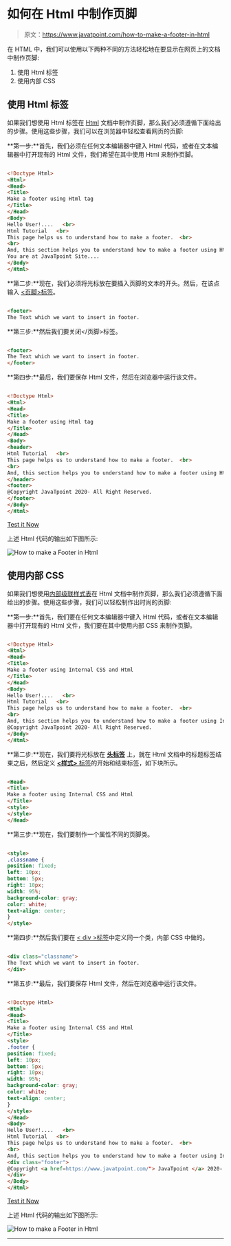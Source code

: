 # 如何在 Html 中制作页脚

> 原文：<https://www.javatpoint.com/how-to-make-a-footer-in-html>

在 HTML 中，我们可以使用以下两种不同的方法轻松地在要显示在网页上的文档中制作页脚:

1.  使用 Html 标签
2.  使用内部 CSS

## 使用 Html 标签

如果我们想使用 Html 标签在 [Html](https://www.javatpoint.com/html-tutorial) 文档中制作页脚，那么我们必须遵循下面给出的步骤。使用这些步骤，我们可以在浏览器中轻松查看网页的页脚:

**第一步:**首先，我们必须在任何文本编辑器中键入 Html 代码，或者在文本编辑器中打开现有的 Html 文件，我们希望在其中使用 Html 来制作页脚。

```html

<!Doctype Html>
<Html>   
<Head>    
<Title>   
Make a footer using Html tag
</Title>
</Head>
<Body> 
Hello User!....   <br>
Html Tutorial   <br>
This page helps us to understand how to make a footer.  <br>
<br>
And, this section helps you to understand how to make a footer using Html tag.
You are at JavaTpoint Site.... 
</Body>
</Html>

```

**第二步:**现在，我们必须将光标放在要插入页脚的文本的开头。然后，在该点输入 [<页脚>标签](https://www.javatpoint.com/html-footer-tag)。

```html

<footer>
The Text which we want to insert in footer.

```

**第三步:**然后我们要关闭</页脚>标签。

```html

<footer>
The Text which we want to insert in footer.
</footer>

```

**第四步:**最后，我们要保存 Html 文件，然后在浏览器中运行该文件。

```html

<!Doctype Html>
<Html>   
<Head>    
<Title>   
Make a footer using Html tag
</Title>
</Head>
<Body>
<header>
Html Tutorial   <br>
This page helps us to understand how to make a footer.  <br>
<br>
And, this section helps you to understand how to make a footer using Html tag.
</header>
<footer>
@Copyright JavaTpoint 2020- All Right Reserved. 
</footer>
</Body>
</Html>

```

[Test it Now](https://www.javatpoint.com/oprweb/test.jsp?filename=how-to-make-a-footer-in-html-1)

上述 Html 代码的输出如下图所示:

![How to make a Footer in Html](img/f6293549ac5f5f1faf32bf47313721b9.png)

## 使用内部 CSS

如果我们想使用[内部级联样式表](https://www.javatpoint.com/internal-css)在 Html 文档中制作页脚，那么我们必须遵循下面给出的步骤。使用这些步骤，我们可以轻松制作出时尚的页脚:

**第一步:**首先，我们要在任何文本编辑器中键入 Html 代码，或者在文本编辑器中打开现有的 Html 文件，我们要在其中使用内部 CSS 来制作页脚。

```html

<!Doctype Html>
<Html>   
<Head>    
<Title>   
Make a footer using Internal CSS and Html
</Title>
</Head>
<Body> 
Hello User!....   <br>
Html Tutorial   <br>
This page helps us to understand how to make a footer.  <br>
<br>
And, this section helps you to understand how to make a footer using Internal Cascading Style Sheet and Html.
@Copyright JavaTpoint 2020- All Right Reserved. 
</Body>
</Html>

```

**第二步:**现在，我们要将光标放在 [**头标签**](https://www.javatpoint.com/html-head) 上，就在 Html 文档中的标题标签结束之后，然后定义 [**<样式>** 标签](https://www.javatpoint.com/html-style)的开始和结束标签，如下块所示。

```html

<Head>    
<Title>   
Make a footer using Internal CSS and Html
</Title>
<style>     
</style>
</Head>

```

**第三步:**现在，我们要制作一个属性不同的页脚类。

```html

<style>
.classname {
position: fixed;
left: 10px;
bottom: 5px;
right: 10px; 
width: 95%;
background-color: gray;
color: white;
text-align: center;
}
</style>

```

**第四步:**然后我们要在 [< div >标签](https://www.javatpoint.com/html-div-tag)中定义同一个类，内部 CSS 中做的。

```html

<div class="classname">
The Text which we want to insert in footer.
</div>

```

**第五步:**最后，我们要保存 Html 文件，然后在浏览器中运行该文件。

```html

<!Doctype Html>
<Html>   
<Head>    
<Title>   
Make a footer using Internal CSS and Html
</Title>
<style>
.footer {
position: fixed;
left: 10px;
bottom: 5px;
right: 10px; 
width: 95%;
background-color: gray;
color: white;
text-align: center;
}
</style>
</Head>
<Body> 
Hello User!....   <br>
Html Tutorial   <br>
This page helps us to understand how to make a footer.  <br>
<br>
And, this section helps you to understand how to make a footer using Internal Cascading Style Sheet and Html.
<div class="footer">
@Copyright <a href=https://www.javatpoint.com/"> JavaTpoint </a> 2020- All Right Reserved. 
</div>
</Body>
</Html>

```

[Test it Now](https://www.javatpoint.com/oprweb/test.jsp?filename=how-to-make-a-footer-in-html-2)

上述 Html 代码的输出如下图所示:

![How to make a Footer in Html](img/d510e082370fd8ddde50fad35804a424.png)

* * *